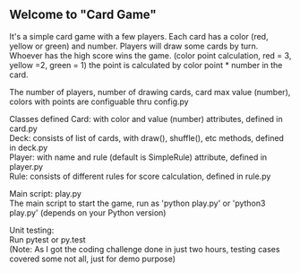 ## Welcome to "Card Game"  

It's a simple card game with a few players. Each card has a color (red, yellow or green) and number. Players will draw some cards by turn. Whoever has the high score wins the game. (color point calculation, red = 3, yellow =2, green = 1) the point is calculated by color point * number in the card.  

The number of players, number of drawing cards, card max value (number), colors with points are configuable thru config.py  

Classes defined
Card:   with color and value (number) attributes, defined in card.py  
Deck:   consists of list of cards, with draw(), shuffle(), etc methods, defined in deck.py  
Player: with name and rule (default is SimpleRule) attribute, defined in player.py  
Rule:   consists of different rules for score calculation, defined in rule.py  

Main script: play.py  
The main script to start the game, run as 'python play.py' or 'python3 play.py' (depends on your Python version)  

Unit testing:  
Run pytest or py.test  
(Note: As I got the coding challenge done in just two hours, testing cases covered some not all, just for demo purpose) 

